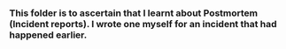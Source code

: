 ### This folder is to ascertain that I learnt about Postmortem (Incident reports). I wrote one myself for an incident that had happened earlier.
